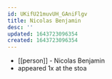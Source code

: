 ```yaml
---
id: UKifU21muvUH_GAniFlgv
title: Nicolas Benjamin
desc: ''
updated: 1643723096354
created: 1643723096354
---
```



- [[person]] - Nicolas Benjamin
- appeared 1x at the stoa
